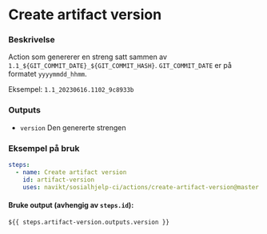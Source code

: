 # Create artifact version

### Beskrivelse
Action som genererer en streng satt sammen av `1.1_${GIT_COMMIT_DATE}_${GIT_COMMIT_HASH}`.
`GIT_COMMIT_DATE` er på formatet `yyyymmdd_hhmm`.

Eksempel: `1.1_20230616.1102_9c8933b`

### Outputs
* `version` Den genererte strengen

### Eksempel på bruk
```yaml
steps:
  - name: Create artifact version
    id: artifact-version
    uses: navikt/sosialhjelp-ci/actions/create-artifact-version@master
```
#### Bruke output (avhengig av `steps.id`):
`${{ steps.artifact-version.outputs.version }}`
